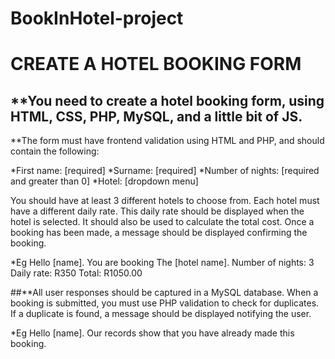 # BookInHotel-project

# CREATE A HOTEL BOOKING FORM 
## **You need to create a hotel booking form, using HTML, CSS, PHP, MySQL, and a little bit of JS.

 

**The form must have frontend validation using HTML and PHP, and should contain the following:

*First name: [required]
*Surname: [required]
*Number of nights: [required and greater than 0]
*Hotel: [dropdown menu]

You should have at least 3 different hotels to choose from. Each hotel must have a different daily rate. This daily rate should be displayed when the hotel is selected. It should also be used to calculate the total cost. Once a booking has been made, a message should be displayed confirming the booking.

*Eg
Hello [name]. You are booking The [hotel name].
Number of nights: 3
Daily rate: R350
Total: R1050.00

##**All user responses should be captured in a MySQL database. When a booking is submitted, you must use PHP validation to check for duplicates. If a duplicate is found, a message should be displayed notifying the user.

*Eg
Hello [name]. Our records show that you have already made this booking.
